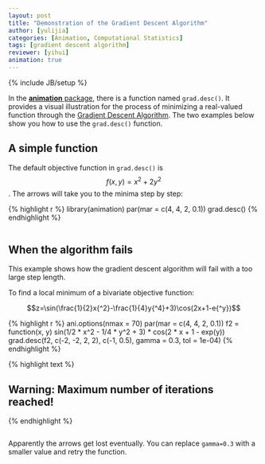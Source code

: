 ```yaml
---
layout: post
title: "Demonstration of the Gradient Descent Algorithm"
author: [yulijia]
categories: [Animation, Computational Statistics]
tags: [gradient descent algorithm]
reviewer: [yihui]
animation: true
---
```

{% include JB/setup %}

In the [**animation** package](http://yihui.name/animation), there is a function named
`grad.desc()`. It provides a visual illustration for the process of minimizing a real-valued
function through the [Gradient Descent Algorithm](http://en.wikipedia.org/wiki/Gradient_descent).
The two examples below show you how to use the `grad.desc()` function.

## A simple function

The default objective function in `grad.desc()` is $$f(x,y)=x{^2}+2y{^2}$$. The arrows will take
you to the minima step by step:


{% highlight r %}
library(animation)
par(mar = c(4, 4, 2, 0.1))
grad.desc()
{% endhighlight %}


<div class="scianimator">
<div id="grad_desc_right" style="display: inline-block;">
</div>
</div>
<script type="text/javascript">
  (function($) {
    $(document).ready(function() {
      var imgs = Array(36);
      for (i=0; ; i++) {
        if (i == imgs.length) break;
        imgs[i] = "/figures/2013-03-24-gradient-descent-algorithm-with-r/grad-desc-right" + (i + 1) + ".png";
      }
      $("#grad_desc_right").scianimator({
          "images": imgs,
          "delay": 200,
          "controls": ["first", "previous", "play", "next", "last", "loop", "speed"],
      });
      $("#grad_desc_right").scianimator("play");
    });
  })(jQuery);
</script>


## When the algorithm fails

This example shows how the gradient descent algorithm will fail with a too large step length.

To find a local minimum of a bivariate objective function:

$$z=\sin(\frac{1}{2}x{^2}-\frac{1}{4}y{^4}+3)\cos(2x+1-e{^y})$$


{% highlight r %}
ani.options(nmax = 70)
par(mar = c(4, 4, 2, 0.1))
f2 = function(x, y) sin(1/2 * x^2 - 1/4 * y^2 + 3) * cos(2 * x + 1 - 
  exp(y))
grad.desc(f2, c(-2, -2, 2, 2), c(-1, 0.5), gamma = 0.3, tol = 1e-04)
{% endhighlight %}



{% highlight text %}
## Warning: Maximum number of iterations reached!
{% endhighlight %}


<div class="scianimator">
<div id="grad_desc_wrong" style="display: inline-block;">
</div>
</div>
<script type="text/javascript">
  (function($) {
    $(document).ready(function() {
      var imgs = Array(70);
      for (i=0; ; i++) {
        if (i == imgs.length) break;
        imgs[i] = "/figures/2013-03-24-gradient-descent-algorithm-with-r/grad-desc-wrong" + (i + 1) + ".png";
      }
      $("#grad_desc_wrong").scianimator({
          "images": imgs,
          "delay": 200,
          "controls": ["first", "previous", "play", "next", "last", "loop", "speed"],
      });
      $("#grad_desc_wrong").scianimator("play");
    });
  })(jQuery);
</script>


Apparently the arrows get lost eventually. You can replace `gamma=0.3` with a smaller value and
retry the function.
